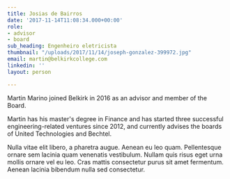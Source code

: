 ```yaml
---
title: Josias de Bairros
date: '2017-11-14T11:08:34.000+00:00'
role:
- advisor
- board
sub_heading: Engenheiro eletricista
thumbnail: "/uploads/2017/11/14/joseph-gonzalez-399972.jpg"
email: martin@belkirkcollege.com
linkedin: ''
layout: person

---
```

Martin Marino joined Belkirk in 2016 as an advisor and member of the Board.

Martin has his master's degree in Finance and has started three successful engineering-related ventures since 2012, and currently advises the boards of United Technologies and Bechtel.

Nulla vitae elit libero, a pharetra augue. Aenean eu leo quam. Pellentesque ornare sem lacinia quam venenatis vestibulum. Nullam quis risus eget urna mollis ornare vel eu leo. Cras mattis consectetur purus sit amet fermentum. Aenean lacinia bibendum nulla sed consectetur.
